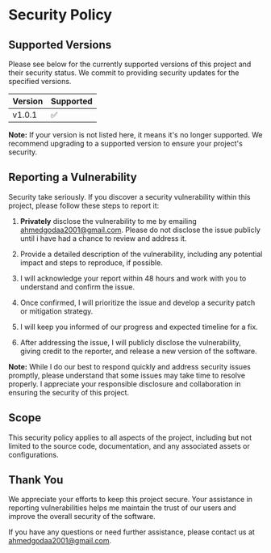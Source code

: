 # Security Policy

## Supported Versions

Please see below for the currently supported versions of this project and their security status. We commit to providing security updates for the specified versions.

| Version | Supported          |
| ------- | ------------------ |
| v1.0.1  | :white_check_mark: |


**Note:** If your version is not listed here, it means it's no longer supported. We recommend upgrading to a supported version to ensure your project's security.

## Reporting a Vulnerability

Security take seriously. If you discover a security vulnerability within this project, please follow these steps to report it:

1. **Privately** disclose the vulnerability to me by emailing [ahmedgodaa2001@gmail.com](mailto:ahmedgodaa2001@gmail.com). Please do not disclose the issue publicly until i have had a chance to review and address it.

2. Provide a detailed description of the vulnerability, including any potential impact and steps to reproduce, if possible.

3. I will acknowledge your report within 48 hours and work with you to understand and confirm the issue.

4. Once confirmed, I will prioritize the issue and develop a security patch or mitigation strategy.

5. I will keep you informed of our progress and expected timeline for a fix.

6. After addressing the issue, I will publicly disclose the vulnerability, giving credit to the reporter, and release a new version of the software.

**Note:** While I do our best to respond quickly and address security issues promptly, please understand that some issues may take time to resolve properly. I appreciate your responsible disclosure and collaboration in ensuring the security of this project.

## Scope

This security policy applies to all aspects of the project, including but not limited to the source code, documentation, and any associated assets or configurations.

## Thank You

We appreciate your efforts to keep this project secure. Your assistance in reporting vulnerabilities helps me maintain the trust of our users and improve the overall security of the software.

If you have any questions or need further assistance, please contact us at [ahmedgodaa2001@gmail.com](mailto:ahmedgodaa2001@gmail.com).
